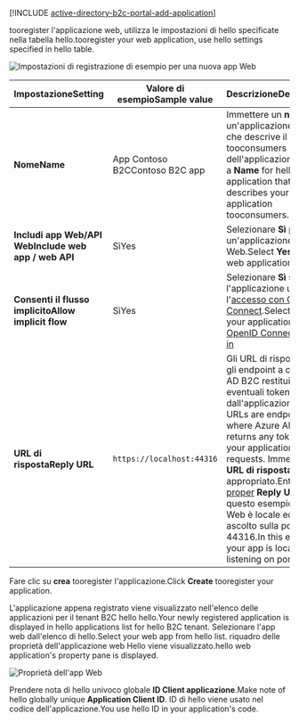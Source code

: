 [!INCLUDE [active-directory-b2c-portal-add-application](active-directory-b2c-portal-add-application.md)]

<span data-ttu-id="ef913-101">tooregister l'applicazione web, utilizza le impostazioni di hello specificate nella tabella hello.</span><span class="sxs-lookup"><span data-stu-id="ef913-101">tooregister your web application, use hello settings specified in hello table.</span></span>

![Impostazioni di registrazione di esempio per una nuova app Web](./media/active-directory-b2c-register-web-app/b2c-new-app-settings.png)

| <span data-ttu-id="ef913-103">Impostazione</span><span class="sxs-lookup"><span data-stu-id="ef913-103">Setting</span></span>      | <span data-ttu-id="ef913-104">Valore di esempio</span><span class="sxs-lookup"><span data-stu-id="ef913-104">Sample value</span></span>  | <span data-ttu-id="ef913-105">Descrizione</span><span class="sxs-lookup"><span data-stu-id="ef913-105">Description</span></span>                                        |
| ------------ | ------- | -------------------------------------------------- |
| <span data-ttu-id="ef913-106">**Nome**</span><span class="sxs-lookup"><span data-stu-id="ef913-106">**Name**</span></span> | <span data-ttu-id="ef913-107">App Contoso B2C</span><span class="sxs-lookup"><span data-stu-id="ef913-107">Contoso B2C app</span></span> | <span data-ttu-id="ef913-108">Immettere un **nome** per un'applicazione hello che descrive il tooconsumers dell'applicazione.</span><span class="sxs-lookup"><span data-stu-id="ef913-108">Enter a **Name** for hello application that describes your application tooconsumers.</span></span> | 
| <span data-ttu-id="ef913-109">**Includi app Web/API Web**</span><span class="sxs-lookup"><span data-stu-id="ef913-109">**Include web app / web API**</span></span> | <span data-ttu-id="ef913-110">Sì</span><span class="sxs-lookup"><span data-stu-id="ef913-110">Yes</span></span> | <span data-ttu-id="ef913-111">Selezionare **Sì** per un'applicazione Web.</span><span class="sxs-lookup"><span data-stu-id="ef913-111">Select **Yes** for a web application.</span></span> |
| <span data-ttu-id="ef913-112">**Consenti il flusso implicito**</span><span class="sxs-lookup"><span data-stu-id="ef913-112">**Allow implicit flow**</span></span> | <span data-ttu-id="ef913-113">Sì</span><span class="sxs-lookup"><span data-stu-id="ef913-113">Yes</span></span> | <span data-ttu-id="ef913-114">Selezionare **Sì** se l'applicazione usa l'[accesso con OpenID Connect](../articles/active-directory-b2c/active-directory-b2c-reference-oidc.md).</span><span class="sxs-lookup"><span data-stu-id="ef913-114">Select **Yes** if your application uses [OpenID Connect sign-in](../articles/active-directory-b2c/active-directory-b2c-reference-oidc.md)</span></span> |
| <span data-ttu-id="ef913-115">**URL di risposta**</span><span class="sxs-lookup"><span data-stu-id="ef913-115">**Reply URL**</span></span> | `https://localhost:44316` | <span data-ttu-id="ef913-116">Gli URL di risposta sono gli endpoint a cui Azure AD B2C restituisce eventuali token richiesti dall'applicazione.</span><span class="sxs-lookup"><span data-stu-id="ef913-116">Reply URLs are endpoints where Azure AD B2C returns any tokens that your application requests.</span></span> <span data-ttu-id="ef913-117">Immettere [un ](../articles/active-directory-b2c/active-directory-b2c-app-registration.md#choosing-a-web-app-or-api-reply-url) **URL di risposta** appropriato.</span><span class="sxs-lookup"><span data-stu-id="ef913-117">Enter [a proper](../articles/active-directory-b2c/active-directory-b2c-app-registration.md#choosing-a-web-app-or-api-reply-url) **Reply URL**.</span></span> <span data-ttu-id="ef913-118">In questo esempio l'app Web è locale ed è in ascolto sulla porta 44316.</span><span class="sxs-lookup"><span data-stu-id="ef913-118">In this example, your app is local and listening on port 44316.</span></span> |

<span data-ttu-id="ef913-119">Fare clic su **crea** tooregister l'applicazione.</span><span class="sxs-lookup"><span data-stu-id="ef913-119">Click **Create** tooregister your application.</span></span>

<span data-ttu-id="ef913-120">L'applicazione appena registrato viene visualizzato nell'elenco delle applicazioni per il tenant B2C hello hello.</span><span class="sxs-lookup"><span data-stu-id="ef913-120">Your newly registered application is displayed in hello applications list for hello B2C tenant.</span></span> <span data-ttu-id="ef913-121">Selezionare l'app web dall'elenco di hello.</span><span class="sxs-lookup"><span data-stu-id="ef913-121">Select your web app from hello list.</span></span> <span data-ttu-id="ef913-122">riquadro delle proprietà dell'applicazione web Hello viene visualizzato.</span><span class="sxs-lookup"><span data-stu-id="ef913-122">hello web application's property pane is displayed.</span></span>

![Proprietà dell'app Web](./media/active-directory-b2c-register-web-app/b2c-web-app-properties.png)

<span data-ttu-id="ef913-124">Prendere nota di hello univoco globale **ID Client applicazione**.</span><span class="sxs-lookup"><span data-stu-id="ef913-124">Make note of hello globally unique **Application Client ID**.</span></span> <span data-ttu-id="ef913-125">ID di hello viene usato nel codice dell'applicazione.</span><span class="sxs-lookup"><span data-stu-id="ef913-125">You use hello ID in your application's code.</span></span>
